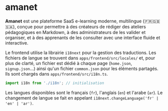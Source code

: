 # amanet
**Amanet** est une plateforme SaaS e-learning moderne, multilingue (🇫🇷🇬🇧🇸🇦), conçue pour permettre à des créateurs de rédiger des ateliers pédagogiques en Markdown, à des administrateurs de les valider et organiser, et à des apprenants de les consulter avec une interface fluide et interactive.

Le frontend utilise la librairie `i18next` pour la gestion des traductions. Les fichiers de langue se trouvent dans `apps/frontend/src/locales/` et, pour plus de clarté, un fichier est dédié à chaque page (`home.json`, `signup.json`...) ainsi qu'un fichier `common.json` pour les éléments partagés. Ils sont chargés dans `apps/frontend/src/i18n.ts`.

```ts
import i18n from './i18n'; // initialisation
```

Les langues disponibles sont le français (`fr`), l'anglais (`en`) et l'arabe (`ar`).
Le changement de langue se fait en appelant `i18next.changeLanguage('fr' | 'en' | 'ar')`.

